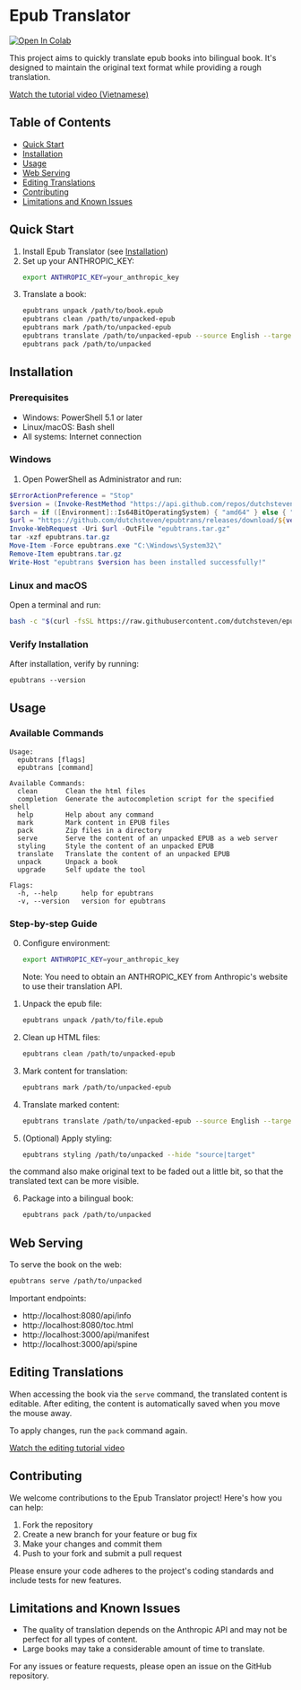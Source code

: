 # Epub Translator 

[![Open In Colab](https://colab.research.google.com/assets/colab-badge.svg)](https://colab.research.google.com/github/dutchsteven/epubtrans/blob/main/scripts/epub-translator-colab.ipynb)

This project aims to quickly translate epub books into bilingual book. It's designed to maintain the original text format while providing a rough translation.

[Watch the tutorial video (Vietnamese)](https://youtu.be/9MspqDLPaxQ)

## Table of Contents
- [Quick Start](#quick-start)
- [Installation](#installation)
- [Usage](#usage)
- [Web Serving](#web-serving)
- [Editing Translations](#editing-translations)
- [Contributing](#contributing)
- [Limitations and Known Issues](#limitations-and-known-issues)

## Quick Start

1. Install Epub Translator (see [Installation](#installation))
2. Set up your ANTHROPIC_KEY:
   ```bash
   export ANTHROPIC_KEY=your_anthropic_key
   ```
3. Translate a book:
   ```bash
   epubtrans unpack /path/to/book.epub
   epubtrans clean /path/to/unpacked-epub
   epubtrans mark /path/to/unpacked-epub
   epubtrans translate /path/to/unpacked-epub --source English --target Vietnamese
   epubtrans pack /path/to/unpacked
   ```

## Installation

### Prerequisites
- Windows: PowerShell 5.1 or later
- Linux/macOS: Bash shell
- All systems: Internet connection

### Windows

1. Open PowerShell as Administrator and run:

```powershell
$ErrorActionPreference = "Stop"
$version = (Invoke-RestMethod "https://api.github.com/repos/dutchsteven/epubtrans/releases/latest").tag_name
$arch = if ([Environment]::Is64BitOperatingSystem) { "amd64" } else { "386" }
$url = "https://github.com/dutchsteven/epubtrans/releases/download/${version}/epubtrans_${version.Substring(1)}_windows_${arch}.tar.gz"
Invoke-WebRequest -Uri $url -OutFile "epubtrans.tar.gz"
tar -xzf epubtrans.tar.gz
Move-Item -Force epubtrans.exe "C:\Windows\System32\"
Remove-Item epubtrans.tar.gz
Write-Host "epubtrans $version has been installed successfully!"
```

### Linux and macOS

Open a terminal and run:

```bash
bash -c "$(curl -fsSL https://raw.githubusercontent.com/dutchsteven/epubtrans/main/scripts/install_unix.sh)"
```

### Verify Installation

After installation, verify by running:

```
epubtrans --version
```

## Usage

### Available Commands

```
Usage:
  epubtrans [flags]
  epubtrans [command]

Available Commands:
  clean       Clean the html files
  completion  Generate the autocompletion script for the specified shell
  help        Help about any command
  mark        Mark content in EPUB files
  pack        Zip files in a directory
  serve       Serve the content of an unpacked EPUB as a web server
  styling     Style the content of an unpacked EPUB
  translate   Translate the content of an unpacked EPUB
  unpack      Unpack a book
  upgrade     Self update the tool

Flags:
  -h, --help      help for epubtrans
  -v, --version   version for epubtrans
```

### Step-by-step Guide

0. Configure environment:
   ```bash
   export ANTHROPIC_KEY=your_anthropic_key
   ```
   Note: You need to obtain an ANTHROPIC_KEY from Anthropic's website to use their translation API.

1. Unpack the epub file:
   ```bash
   epubtrans unpack /path/to/file.epub
   ```

2. Clean up HTML files:
   ```bash
   epubtrans clean /path/to/unpacked-epub
   ```

3. Mark content for translation:
   ```bash
   epubtrans mark /path/to/unpacked-epub
   ```

4. Translate marked content:
   ```bash
   epubtrans translate /path/to/unpacked-epub --source English --target Vietnamese
   ```

5. (Optional) Apply styling:
   ```bash
   epubtrans styling /path/to/unpacked --hide "source|target"
   ```

the command also make original text to be faded out a little bit, so that the translated text can be more visible.

6. Package into a bilingual book:
   ```bash
   epubtrans pack /path/to/unpacked
   ```

## Web Serving

To serve the book on the web:

```bash
epubtrans serve /path/to/unpacked
```

Important endpoints:
- http://localhost:8080/api/info
- http://localhost:8080/toc.html
- http://localhost:3000/api/manifest
- http://localhost:3000/api/spine

## Editing Translations

When accessing the book via the `serve` command, the translated content is editable. After editing, the content is automatically saved when you move the mouse away.

To apply changes, run the `pack` command again.

[Watch the editing tutorial video](https://youtu.be/XKIj-gyHgmI)

## Contributing

We welcome contributions to the Epub Translator project! Here's how you can help:

1. Fork the repository
2. Create a new branch for your feature or bug fix
3. Make your changes and commit them
4. Push to your fork and submit a pull request

Please ensure your code adheres to the project's coding standards and include tests for new features.

## Limitations and Known Issues

- The quality of translation depends on the Anthropic API and may not be perfect for all types of content.
- Large books may take a considerable amount of time to translate.

For any issues or feature requests, please open an issue on the GitHub repository.
